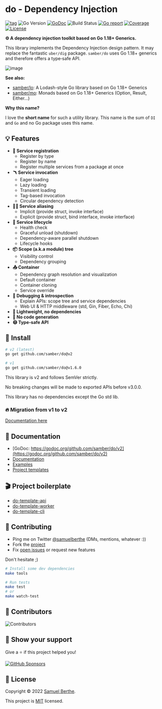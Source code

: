 
# do - Dependency Injection

[![tag](https://img.shields.io/github/tag/samber/do.svg)](https://github.com/samber/do/releases)
![Go Version](https://img.shields.io/badge/Go-%3E%3D%201.18-%23007d9c)
[![GoDoc](https://godoc.org/github.com/samber/do?status.svg)](https://pkg.go.dev/github.com/samber/do)
![Build Status](https://github.com/samber/do/actions/workflows/test.yml/badge.svg)
[![Go report](https://goreportcard.com/badge/github.com/samber/do)](https://goreportcard.com/report/github.com/samber/do)
[![Coverage](https://img.shields.io/codecov/c/github/samber/do)](https://codecov.io/gh/samber/do)
[![License](https://img.shields.io/github/license/samber/do)](./LICENSE)

**⚙️ A dependency injection toolkit based on Go 1.18+ Generics.**

This library implements the Dependency Injection design pattern. It may replace the fantastic `uber/dig` package. `samber/do` uses Go 1.18+ generics and therefore offers a type‑safe API.

![image](https://github.com/user-attachments/assets/81b91fa7-cdb4-4094-94ba-a0179abc6bf7)

**See also:**

- [samber/lo](https://github.com/samber/lo): A Lodash-style Go library based on Go 1.18+ Generics
- [samber/mo](https://github.com/samber/mo): Monads based on Go 1.18+ Generics (Option, Result, Either...)

**Why this name?**

I love the **short name** for such a utility library. This name is the sum of `DI` and `Go` and no Go package uses this name.

## 💡 Features

- **📒 Service registration**
  - Register by type
  - Register by name
  - Register multiple services from a package at once
- **🪃 Service invocation**
  - Eager loading
  - Lazy loading
  - Transient loading
  - Tag-based invocation
  - Circular dependency detection
- **🧙‍♂️ Service aliasing**
  - Implicit (provide struct, invoke interface)
  - Explicit (provide struct, bind interface, invoke interface)
- **🔁 Service lifecycle**
  - Health check
  - Graceful unload (shutdown)
  - Dependency-aware parallel shutdown
  - Lifecycle hooks
- **📦 Scope (a.k.a module) tree**
  - Visibility control
  - Dependency grouping
- **📤 Container**
  - Dependency graph resolution and visualization
  - Default container
  - Container cloning
  - Service override
- **🧪 Debugging & introspection**
  - Explain APIs: scope tree and service dependencies
  - Web UI & HTTP middleware (std, Gin, Fiber, Echo, Chi)
- **🌈 Lightweight, no dependencies**
- **🔅 No code generation**
- **😷 Type‑safe API**

## 🚀 Install

```sh
# v2 (latest)
go get github.com/samber/do@v2

# v1
go get github.com/samber/do@v1.6.0
```

This library is v2 and follows SemVer strictly.

No breaking changes will be made to exported APIs before v3.0.0.

This library has no dependencies except the Go std lib.

### 🔥 Migration from v1 to v2

[Documentation here](https://do.samber.dev/docs/upgrading/from-v1-x-to-v2)

## 🤠 Documentation

- [GoDoc: https://godoc.org/github.com/samber/do/v2](https://godoc.org/github.com/samber/do/v2)
- [Documentation](https://do.samber.dev/docs/getting-started)
- [Examples](https://github.com/samber/do/tree/master/examples)
- [Project templates](https://do.samber.dev/examples)

## 🎬 Project boilerplate

- [do-template-api](https://github.com/samber/do-template-api)
- [do-template-worker](https://github.com/samber/do-template-worker)
- [do-template-cli](https://github.com/samber/do-template-cli)

## 🤝 Contributing

- Ping me on Twitter [@samuelberthe](https://twitter.com/samuelberthe) (DMs, mentions, whatever :))
- Fork the [project](https://github.com/samber/do)
- Fix [open issues](https://github.com/samber/do/issues) or request new features

Don't hesitate ;)

```bash
# Install some dev dependencies
make tools

# Run tests
make test
# or
make watch-test
```

## 👤 Contributors

![Contributors](https://contrib.rocks/image?repo=samber/do)

## 💫 Show your support

Give a ⭐️ if this project helped you!

[![GitHub Sponsors](https://img.shields.io/github/sponsors/samber?style=for-the-badge)](https://github.com/sponsors/samber)

## 📝 License

Copyright © 2022 [Samuel Berthe](https://github.com/samber).

This project is [MIT](./LICENSE) licensed.
